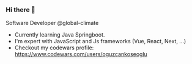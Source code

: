 ### Hi there 👋

Software Developer @global-climate

- Currently learning Java Springboot.
- I'm expert with JavaScript and Js frameworks (Vue, React, Next, ...)
- Checkout my codewars profile: https://www.codewars.com/users/oguzcankoseoglu
